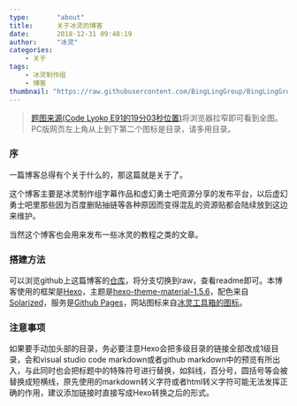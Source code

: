 ```yaml
---
type:       "about"
title:      关于冰灵的博客
date:       2018-12-31 09:48:19
author:     "冰灵"
categories:
    - 关于
tags:
    - 冰灵制作组
    - 博客
thumbnail: "https://raw.githubusercontent.com/BingLingGroup/BingLingGroup.github.io/img/about/[Crappy%201080P]%20Code%20Lyoko%20S4E91_001903.737.png"
---
```

>[题图来源\(Code Lyoko E91的19分03秒位置\)][E911903]将浏览器拉窄即可看到全图。
>PC版网页左上角从上到下第二个图标是目录，请多用目录。

### 序

一篇博客总得有个关于什么的，那这篇就是关于了。

这个博客主要是冰灵制作组字幕作品和虚幻勇士吧资源分享的发布平台，以后虚幻勇士吧里那些因为百度删贴抽链等各种原因而变得混乱的资源贴都会陆续放到这边来维护。

当然这个博客也会用来发布一些冰灵的教程之类的文章。

### 搭建方法

可以浏览github上这篇博客的[仓库][repo_site]，将分支切换到raw，查看readme即可。本博客使用的框架是[Hexo][hexo_site]，主题是[hexo-theme-material-1.5.6][material_theme_site]，配色来自[Solarized][Solarized_site]，服务是[Github Pages][Github_Pages_site]，网站图标来自[冰灵工具箱的图标][icon]。

### 注意事项

如果要手动加头部的目录，务必要注意Hexo会把多级目录的链接全部改成1级目录，会和visual studio code markdown或者github markdown中的预览有所出入，与此同时也会把标题中的特殊符号进行替换，如斜线，百分号，圆括号等会被替换成短横线，原先使用的markdown转义字符或者html转义字符可能无法发挥正确的作用，建议添加链接时直接写成Hexo转换之后的形式。

[repo_site]: https://github.com/BingLingGroup/BingLingFanSub.github.io
[E911903]: https://youtu.be/C5vp-3ULaSk?t=1143
[hexo_site]: https://hexo.io/zh-cn/docs/
[material_theme_site]: https://neko-dev.github.io/material-theme-docs/
[Solarized_site]: https://ethanschoonover.com/solarized/
[Github_Pages_site]: https://pages.github.com/
[icon]: https://github.com/BingLingGroup/bingling-subtitle-tools/blob/dev/docs/README_ZH.md#介绍
